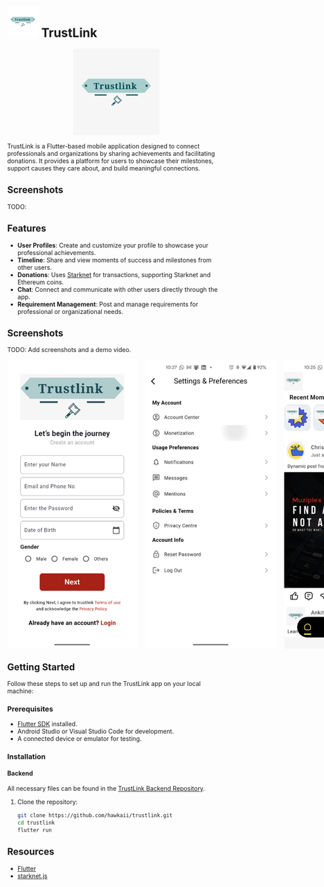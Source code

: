 # ![app icon](./.github/readme-images/logo_small.png) TrustLink

<div align="center">
  <img src="./.github/readme-images/logo.png" alt="app icon" width="200">
</div>

TrustLink is a Flutter-based mobile application designed to connect professionals and organizations by sharing achievements and facilitating donations. It provides a platform for users to showcase their milestones, support causes they care about, and build meaningful connections.

## Screenshots
TODO:
## Features

- **User Profiles**: Create and customize your profile to showcase your professional achievements.
- **Timeline**: Share and view moments of success and milestones from other users.
- **Donations**: Uses [Starknet](https://github.com/starknet-io/starknet.js) for transactions, supporting Starknet and Ethereum coins.
- **Chat**: Connect and communicate with other users directly through the app.
- **Requirement Management**: Post and manage requirements for professional or organizational needs.

## Screenshots
TODO: Add screenshots and a demo video.
<div style="display: flex; gap: 20px;">
  <img src="./.github/readme-images/signup.png" alt="signup" width="300">
  <img src="./.github/readme-images/settings.png" alt="settings" width="300">
  <img src="./.github/readme-images/feed.png" alt="feed" width="300">
</div>

## Getting Started

Follow these steps to set up and run the TrustLink app on your local machine:

### Prerequisites

- [Flutter SDK](https://docs.flutter.dev/get-started/install) installed.
- Android Studio or Visual Studio Code for development.
- A connected device or emulator for testing.

### Installation

#### Backend
All necessary files can be found in the [TrustLink Backend Repository](https://github.com/hawkaii/TrustLink_backend).

1. Clone the repository:
   ```bash
   git clone https://github.com/hawkaii/trustlink.git
   cd trustlink
   flutter run
   ```

## Resources
- [Flutter](https://flutter.dev)
- [starknet.js](https://github.com/starknet-io/starknet.js)


